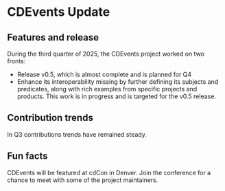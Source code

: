 # CDEvents Update

## Features and release

During the third quarter of 2025, the CDEvents project worked on two fronts:

- Release v0.5, which is almost complete and is planned for Q4
- Enhance its interoperability missing by further defining its subjects and predicates, along with
  rich examples from specific projects and products. This work is in progress and is targeted
  for the v0.5 release.

## Contribution trends

In Q3 contributions trends have remained steady.

## Fun facts

CDEvents will be featured at cdCon in Denver.
Join the conference for a chance to meet with some of the project maintainers.